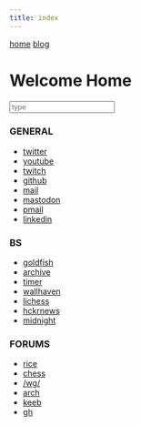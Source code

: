 ```yaml
---
title: index
---
```


<head>
<meta charset="UTF-8">
<title>time to open twitter...</title>
<link rel="shortcut icon" href="favicon.ico">

<script src="https://ajax.googleapis.com/ajax/libs/jquery/3.5.1/jquery.min.js"></script>

</head>

<div id="topbar">
<a href="index.html">home</a> <a href="blogindex.html">blog</a>  
</div>

<div id="title">

# Welcome Home

</div>

<input id="searchbox" placeholder="type" type="text">

<div id="link-content">

<div id="gen" class="link-container" markdown="1">

### GENERAL

<div class="links">

* <a href="https://twitter.com/">twitter</a>  
* <a href="https://www.youtube.com/">youtube</a>  
* <a href="https://www.twitch.tv/colew_picaro">twitch</a>  
* <a href="https://www.github.com">github</a>  
* <a href="https://www.gmail.com">mail</a>  
* <a href="https://fosstodon.org/">mastodon</a>  
* <a href="https://protonmail.com/">pmail</a>  
* <a href="https://linkedin.com/">linkedin</a>  

</div>

</div>

<div id="other" class="link-container" markdown="1">

### BS

<div class="links">

* <a href="https://www.mtggoldfish.com/">goldfish</a>  
* <a href="https://www.archive.org/">archive</a>  
* <a href="https://www.cstimer.net/">timer</a>  
* <a href="https://alpha.wallhaven.cc">wallhaven</a>  
* <a href="https://lichess.org">lichess</a>  
* <a href="https://hckrnews.com/">hckrnews</a>  
* <a href="https://midnight.pub/">midnight</a>  

</div>

</div>

<div id="multi" class="link-container" markdown="1">

### FORUMS

<div class="links">

* <a href="https://www.reddit.com/user/shoopmywhoopRLB/m/rice/">rice</a>  
* <a href="https://www.reddit.com/r/chess">chess</a>  
* <a href="https://boards.4chan.org/wg/catalog">/wg/</a>
* <a href="https://wiki.archlinux.org/">arch</a>
* <a href="https://www.reddit.com/user/shoopmywhoopRLB/m/keeb/">keeb</a>
* <a href="https://www.geekhack.org">gh</a>

</div>

</div>

</div>


<script src="search.js" type="text/javascript"></script>
